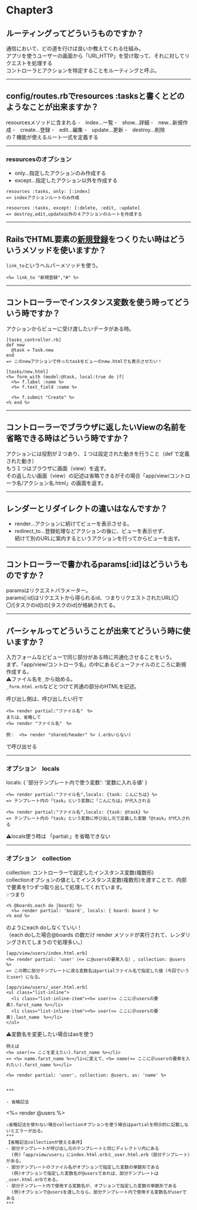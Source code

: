# Chapter3

## ルーティングってどういうものですか？
通信において、どの道を行けば良いか教えてくれる仕組み。   
アプリを使うユーザーの画面から「URL,HTTP」を受け取って、それに対してリクエストを処理する    
コントローラとアクションを特定することをルーティングと呼ぶ。
***

## config/routes.rbでresources :tasksと書くとどのようなことが出来ますか？
resourcesメソッドに含まれる
-　index...一覧
-　show...詳細
-　new...新規作成
-　create...登録
-　edit...編集
-　update...更新
-　destroy...削除    
の７機能が使えるルート一式を定義する    
***

### resourcesのオプション
- only...指定したアクションのみ作成する
- except...指定したアクション以外を作成する
~~~
resources :tasks, only: [:index]
=> indexアクションルートのみ作成

resources :tasks, except: [:delete, :edit, :update]
=> destroy,edit,update以外の４アクションのルートを作成する
~~~
***

## RailsでHTML要素の<a href="#">新規登録</a>をつくりたい時はどういうメソッドを使いますか？
`link_to`というヘルパーメソッドを使う。    
~~~
<%= link_to "新規登録","#" %>
~~~
***

## コントローラーでインスタンス変数を使う時ってどういう時ですか？
アクションからビューに受け渡したいデータがある時。
~~~
[tasks_controller.rb]
def new
  @task = Task.new
end
=> このnewアクションで作ったtaskをビューのnew.htmlでも表示させたい！

[tasks/new.html]
<%= form_with (model:@task, local:true do |f|
  <%= f.label :name %>
  <%= f.text_field :name %>

  <%= f.submit "Create" %>
<% end %>
~~~
***

## コントローラーでブラウザに返したいViewの名前を省略できる時はどういう時ですか？
アクションには役割が２つあり、１つは設定された動きを行うこと（def で定義された動き）    
もう１つはブラウザに画面（view）を返す。    
その返したい画面（view）の記述は省略できるがその場合「app/view/コントローラ名/アクション名.html」の画面を返す。
***

## レンダーとリダイレクトの違いはなんですか？
- render...アクションに続けてビューを表示させる。
- redirect_to...登録処理などアクションの後に、ビューを表示せず、      
続けて別のURLに案内するというアクションを行ってからビューを出す。
***

## コントローラーで書かれるparams[:id]はどういうものですか？
paramsはリクエストパラメーター。   
params[:id]はリクエストから得られるid、つまりリクエストされたURL(〇〇/[タスクのid])の[タスクのid]が格納されてる。
***

## パーシャルってどういうことが出来てどういう時に使いますか？
入力フォームなどビューで同じ部分がある時に共通化させることをいう。   
まず、「app/view/コントローラ名」の中にあるビューファイルのところに新規作成する。     
⚠️ファイル名を`_`から始める。   
`_form.html.erb`などとつけて共通の部分のHTMLを記述。    

呼び出し側は、呼び出したい行で
~~~
<%= render partial:"ファイル名"　%>
または、省略して
<%= render "ファイル名"　%>

例：　<%= render "shared/header" %> (.erbいらない)
~~~
で呼び出せる
***

### オプション　locals
locals: { '部分テンプレート内で使う変数': '変数に入れる値' }
~~~
<%= render partial:"ファイル名",locals: {task: こんにちは} %>
=> テンプレート内の「task」という変数に「こんにちは」が代入される

<%= render partial:"ファイル名",locals: {task: @task} %>
=> テンプレート内の「task」という変数に呼び出し元で定義した変数「@task」が代入される
~~~
⚠️locals使う時は 「partial:」を省略できない
***

### オプション　collection
collection: コントローラーで設定したインスタンス変数(複数形)     
collectionオプションの値としてインスタンス変数(複数形)を渡すことで、内部で要素を1つずつ取り出して処理してくれています。    
💡つまり
~~~
<% @boards.each do |board| %>
  <%= render partial: 'board', locals: { board: board } %>
<% end %>
~~~
のようにeach doしなくていい！    
（each doした場合@boards の数だけ render メソッドが実行されて、レンダリングされてしまうので処理多い。）
~~~
[app/view/users/index.html.erb]
<%= render partial: 'user'（<= に@usersの要素入る）, collection: @users %>
=> この際に部分テンプレートに渡る変数名はpartialファイル名で指定した値（今回でいうとuser）になる。

[app/view/users/_user.html.erb]
<ul class="list-inline">
  <li class="list-inline-item"><%= user(<= ここに＠usersの要素).farst_name %></li>
  <li class="list-inline-item"><%= user(<= ここに＠usersの要素).last_name　%></li>
</ul>
~~~
⚠️変数名を変更したい場合はasを使う   
~~~
例えば
<%= user(<= ここを変えたい).farst_name %></li>
=> <%= name.farst_name %></li>に変えて、<%= name(<= ここに＠usersの要素を入れたい).farst_name %></li>

<%= render partial: 'user', collection: @users, as: 'name' %>


***

- 省略記法
~~~
<%= render @users %>
~~~
⚠️省略記法を使わない場合collectionオプションを使う場合はpartialを明示的に記載しないとエラーが出る。   
***
【省略記法collectionが使える条件】
- 部分テンプレートが呼び出し元のテンプレートと同じディレクトリ内にある    
  (例)「app/view/users」にindex.html.erbと_user.html.erb（部分テンプレート）がある。
- 部分テンプレートのファイル名がオプションで指定した変数の単数形である    
  (例)オプションで指定した変数名が@usersであれば、部分テンプレートは_user.html.erbである。
- 部分テンプレート内で使用する変数名が、オプションで指定した変数の単数形である    
  (例)オプションで@usersを渡したなら、部分テンプレート内で使用する変数名がuserである
***






